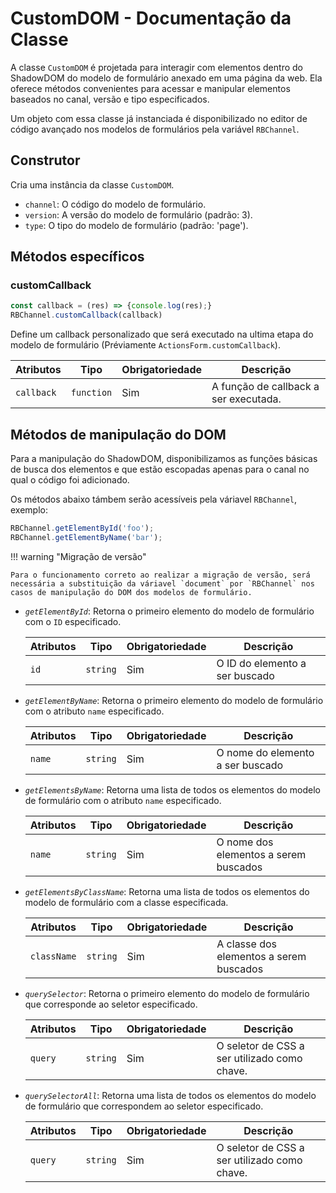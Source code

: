 # CustomDOM - Documentação da Classe

A classe `CustomDOM` é projetada para interagir com elementos dentro do ShadowDOM do modelo de formulário anexado em uma página da web. Ela oferece métodos convenientes para acessar e manipular elementos baseados no canal, versão e tipo especificados.

Um objeto com essa classe já instanciada é disponibilizado no editor de código avançado nos modelos de formulários pela variável `RBChannel`.

## Construtor

Cria uma instância da classe `CustomDOM`.

- `channel`: O código do modelo de formulário.
- `version`: A versão do modelo de formulário (padrão: 3).
- `type`: O tipo do modelo de formulário (padrão: 'page').

## Métodos específicos

### customCallback

```js
const callback = (res) => {console.log(res);}
RBChannel.customCallback(callback)
```

Define um callback personalizado que será executado na ultima etapa do modelo de formulário (Préviamente `ActionsForm.customCallback`).

| Atributos | Tipo | Obrigatoriedade | Descrição | 
| --- | --- | --- | --- |
| `callback` | `function` | Sim | A função de callback a ser executada. | 


## Métodos de manipulação do DOM

Para a manipulação do ShadowDOM, disponibilizamos as funções básicas de busca dos elementos e que estão escopadas apenas para o canal no qual o código foi adicionado.

Os métodos abaixo támbem serão acessíveis pela váriavel `RBChannel`, exemplo:
```js
RBChannel.getElementById('foo');
RBChannel.getElementByName('bar');
```

!!! warning "Migração de versão"

    Para o funcionamento correto ao realizar a migração de versão, será necessária a substituição da váriavel `document` por `RBChannel` nos casos de manipulação do DOM dos modelos de formulário.


* *`getElementById`*: Retorna o primeiro elemento do modelo de formulário com o `ID` especificado.
    
    | Atributos | Tipo | Obrigatoriedade | Descrição | 
    | --- | --- | --- | --- |
    | `id` | `string` | Sim | O ID do elemento a ser buscado | 
    

* *`getElementByName`*: Retorna o primeiro elemento do modelo de formulário com o atributo `name` especificado.
    
    | Atributos | Tipo | Obrigatoriedade | Descrição | 
    | --- | --- | --- | --- |
    | `name` | `string` | Sim | O nome do elemento a ser buscado | 

* *`getElementsByName`*: Retorna uma lista de todos os elementos do modelo de formulário com o atributo `name` especificado.

    | Atributos | Tipo | Obrigatoriedade | Descrição | 
    | --- | --- | --- | --- |
    | `name` | `string` | Sim | O nome dos elementos a serem buscados |

* *`getElementsByClassName`*: Retorna uma lista de todos os elementos do modelo de formulário com a classe especificada.

    | Atributos | Tipo | Obrigatoriedade | Descrição | 
    | --- | --- | --- | --- |
    | `className` | `string` | Sim | A classe dos elementos a serem buscados |

* *`querySelector`*: Retorna o primeiro elemento do modelo de formulário que corresponde ao seletor especificado.

    | Atributos | Tipo | Obrigatoriedade | Descrição | 
    | --- | --- | --- | --- |
    | `query` | `string` | Sim | O seletor de CSS a ser utilizado como chave. |

* *`querySelectorAll`*: Retorna uma lista de todos os elementos do modelo de formulário que correspondem ao seletor especificado.

    | Atributos | Tipo | Obrigatoriedade | Descrição | 
    | --- | --- | --- | --- |
    | `query` | `string` | Sim | O seletor de CSS a ser utilizado como chave. |